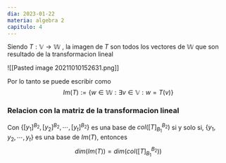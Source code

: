 ```yaml
---
dia: 2023-01-22
materia: algebra 2
capitulo: 4
---
```

Siendo $T: \mathbb{V} \to \mathbb{W}$ , la imagen de $T$ son todos los vectores de $\mathbb{W}$ que son resultado de la transformacion lineal

![[Pasted image 20211010152631.png]]

Por lo tanto se puede escribir como 
$$Im(T) := \{w \in \mathbb{W} : \exists v \in \mathbb{V} : w = T(v) \}$$

### Relacion con la matriz de la transformacion lineal
Con $\{[y_1]^{B_2}, [y_2]^{B_2}, \cdots, [y_t]^{B_2} \}$ es una base de $col([T]_{B_1}^{B_2})$ si y solo si, $\{y_1, y_2, \cdots, y_t \}$ es una base de $Im(T)$, entonces  
$$dim(Im(T)) = dim(col([T]_{B_1}^{B_2}))$$ 